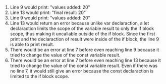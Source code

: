 1. Line 9 would print: "values added: 20"
2. Line 13 would print: "final result: 20"
3. Line 9 would print: "values added: 20"
4. Line 13 would return an error because unlike var declaraction, a let declaraction limits the scope of the variable result to only the if block scope, thus making it uncallable outside of the if block. Since the first print and the declaraction of result were inside of the if block, the line 9 is able to print result.
5. There would be an error at line 7 before even reaching line 9 because it tried to change the value of the const variable result.
6. There would be an error at line 7 before even reaching line 13 because it tried to change the value of the const variable result. Even if there was no line 7, it would still give an error because the const declaraction is limited to the if block scope.
